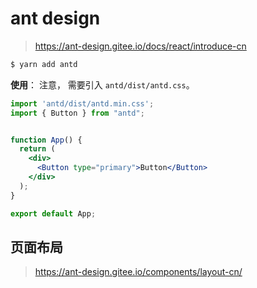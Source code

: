 # ant design

> https://ant-design.gitee.io/docs/react/introduce-cn

```bash
$ yarn add antd
```

**使用**： 注意， 需要引入 `antd/dist/antd.css`。

```jsx
import 'antd/dist/antd.min.css';
import { Button } from "antd";


function App() {
  return (
    <div>
      <Button type="primary">Button</Button>
    </div>
  );
}

export default App;
```

## 页面布局

> https://ant-design.gitee.io/components/layout-cn/


